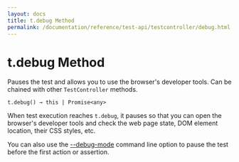 ```yaml
---
layout: docs
title: t.debug Method
permalink: /documentation/reference/test-api/testcontroller/debug.html
---
```

# t.debug Method

Pauses the test and allows you to use the browser's developer tools. Can be chained with other `TestController` methods.

```text
t.debug() → this | Promise<any>
```

When test execution reaches `t.debug`, it pauses so that you can open the browser's developer tools
and check the web page state, DOM element location, their CSS styles, etc.

You can also use the [--debug-mode](../../command-line-interface.md#-d---debug-mode)
command line option to pause the test before the first action or assertion.
